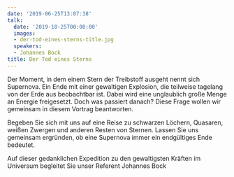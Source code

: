 ```yaml
---
date: '2019-06-25T13:07:38'
talk:
  date: '2019-10-25T00:00:00'
  images:
  - der-tod-eines-sterns-title.jpg
  speakers:
  - Johannes Bock
title: Der Tod eines Sterns
---
```

Der Moment, in dem einem Stern der Treibstoff ausgeht nennt sich Supernova. Ein Ende mit einer gewaltigen Explosion, die teilweise tagelang von der Erde aus beobachtbar ist. Dabei wird eine unglaublich große Menge an Energie freigesetzt. Doch was passiert danach? Diese Frage wollen wir gemeinsam in diesem Vortrag beantworten.

Begeben Sie sich mit uns auf eine Reise zu schwarzen Löchern, Quasaren, weißen Zwergen und anderen Resten von Sternen. Lassen Sie uns gemeinsam ergründen, ob eine Supernova immer ein endgültiges Ende bedeutet.



Auf dieser gedanklichen Expedition zu den gewaltigsten Kräften im Universum begleitet Sie unser Referent Johannes Bock

